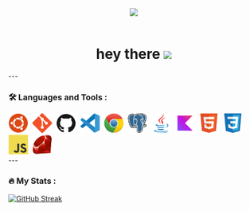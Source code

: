 <div id="header" align="center">
  <img src="https://media.giphy.com/media/M9gbBd9nbDrOTu1Mqx/giphy.gif" width="100"/>
</div>
<div align="center">
  <img src="https://komarev.com/ghpvc/?username=scolombo30&style=flat-square&color=blue" alt=""/>
  <h1>
  hey there
  <img src="https://media.giphy.com/media/hvRJCLFzcasrR4ia7z/giphy.gif" width="30px"/>
</h1>
</div>
---

### :hammer_and_wrench: Languages and Tools :
<div>
  <img src="https://github.com/devicons/devicon/blob/master/icons/ubuntu/ubuntu-plain.svg" width="40" height="40"/>&nbsp;
  <img src="https://github.com/devicons/devicon/blob/master/icons/git/git-original.svg" width="40" height="40"/>&nbsp;
  <img src="https://github.com/devicons/devicon/blob/master/icons/github/github-original.svg" width="40" height="40"/>&nbsp;
  <img src="https://github.com/devicons/devicon/blob/master/icons/vscode/vscode-original.svg" width="40" height="40"/>&nbsp;
  <img src="https://github.com/devicons/devicon/blob/master/icons/chrome/chrome-original.svg" width="40" height="40"/>&nbsp;
  <img src="https://github.com/devicons/devicon/blob/master/icons/postgresql/postgresql-original.svg" width="40" height="40"/>&nbsp;
  <img src="https://github.com/devicons/devicon/blob/master/icons/java/java-original.svg" width="40" height="40"/>&nbsp;
  <img src="https://github.com/devicons/devicon/blob/master/icons/kotlin/kotlin-original.svg" width="40" height="40"/>&nbsp;
  <img src="https://github.com/devicons/devicon/blob/master/icons/html5/html5-original.svg" width="40" height="40"/>&nbsp;
  <img src="https://github.com/devicons/devicon/blob/master/icons/css3/css3-original.svg" width="40" height="40"/>&nbsp;
  <img src="https://github.com/devicons/devicon/blob/master/icons/javascript/javascript-original.svg" width="40" height="40"/>&nbsp;
  <img src="https://github.com/devicons/devicon/blob/master/icons/ruby/ruby-original.svg" width="40" height="40"/>&nbsp;
  <!-- <img src="https://github.com/devicons/devicon/blob/master/icons/rspec/rspec-original.svg" width="40" height="40"/>&nbsp; -->
  <!-- <img src="https://github.com/devicons/devicon/blob/master/icons/rails/rails-original.svg" width="40" height="40"/>&nbsp; -->
</div>
---

### :fire: My Stats :
[![GitHub Streak](http://github-readme-streak-stats.herokuapp.com?user=scolombo30&theme=dark&background=000000)](https://git.io/streak-stats)
